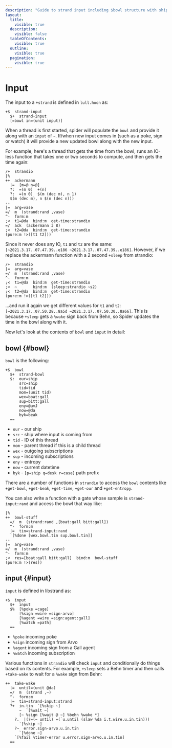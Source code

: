 ```yaml
---
description: "Guide to strand input including $bowl structure with ship, timing, and subscription data, input types (pokes, signs, agent communication), and accessing input data within thread execution."
layout:
  title:
    visible: true
  description:
    visible: false
  tableOfContents:
    visible: true
  outline:
    visible: true
  pagination:
    visible: true
---
```


# Input

The input to a `+strand` is defined in `lull.hoon` as:

```hoon
+$  strand-input
  $+  strand-input
  [=bowl in=(unit input)]
```

When a thread is first started, spider will populate the `bowl` and provide it along with an `input` of `~`. If/when new input comes in (such as a poke, sign or watch) it will provide a new updated bowl along with the new input.

For example, here's a thread that gets the time from the bowl, runs an IO-less function that takes one or two seconds to compute, and then gets the time again:

```hoon
/+  strandio
|%
++  ackermann
  |=  [m=@ n=@]
  ?:  =(m 0)  +(n)
  ?:  =(n 0)  $(m (dec m), n 1)
  $(m (dec m), n $(n (dec n)))
--
|=  arg=vase
=/  m  (strand:rand ,vase)
^-  form:m
;<  t1=@da  bind:m  get-time:strandio
=/  ack  (ackermann 3 8)
;<  t2=@da  bind:m  get-time:strandio
(pure:m !>([t1 t2]))
```

Since it never does any IO, `t1` and `t2` are the same: `[~2021.3.17..07.47.39..e186 ~2021.3.17..07.47.39..e186]`. However, if we replace the ackermann function with a 2 second `+sleep` from strandio:

```hoon
/+  strandio
|=  arg=vase
=/  m  (strand:rand ,vase)
^-  form:m
;<  t1=@da  bind:m  get-time:strandio
;<  ~       bind:m  (sleep:strandio ~s2)
;<  t2=@da  bind:m  get-time:strandio
(pure:m !>([t1 t2]))
```

...and run it again we get different values for `t1` and `t2`: `[~2021.3.17..07.50.28..8a5d ~2021.3.17..07.50.30..8a66]`. This is because `+sleep` gets a `%wake` sign back from Behn, so Spider updates the time in the bowl along with it.

Now let's look at the contents of `bowl` and `input` in detail:

## bowl {#bowl}

`bowl` is the following:

```hoon
+$  bowl
  $+  strand-bowl
  $:  our=ship
      src=ship
      tid=tid
      mom=(unit tid)
      wex=boat:gall
      sup=bitt:gall
      eny=@uvJ
      now=@da
      byk=beak
  ==
```

- `our` - our ship
- `src` - ship where input is coming from
- `tid` - ID of this thread
- `mom` - parent thread if this is a child thread
- `wex` - outgoing subscriptions
- `sup` - incoming subscriptions
- `eny` - entropy
- `now` - current datetime
- `byk` - `[p=ship q=desk r=case]` path prefix

There are a number of functions in `strandio` to access the `bowl` contents like `+get-bowl`, `+get-beak`, `+get-time`, `+get-our` and `+get-entropy`.

You can also write a function with a gate whose sample is `strand-input:rand` and access the bowl that way like:

```hoon
|%
++  bowl-stuff
  =/  m  (strand:rand ,[boat:gall bitt:gall])
  ^-  form:m
  |=  tin=strand-input:rand
  `[%done [wex.bowl.tin sup.bowl.tin]]
--
|=  arg=vase
=/  m  (strand:rand ,vase)
^-  form:m
;<  res=[boat:gall bitt:gall]  bind:m  bowl-stuff
(pure:m !>(res))
```

## input {#input}

`input` is defined in libstrand as:

```hoon
+$  input
  $+  input
  $%  [%poke =cage]
      [%sign =wire =sign-arvo]
      [%agent =wire =sign:agent:gall]
      [%watch =path]
  ==
```

- `%poke` incoming poke
- `%sign` incoming sign from Arvo
- `%agent` incoming sign from a Gall agent
- `%watch` incoming subscription

Various functions in `strandio` will check `input` and conditionally do things based on its contents. For example, `+sleep` sets a Behn timer and then calls `+take-wake` to wait for a `%wake` sign from Behn:

```hoon
++  take-wake
  |=  until=(unit @da)
  =/  m  (strand ,~)
  ^-  form:m
  |=  tin=strand-input:strand
  ?+  in.tin  `[%skip ~]
      ~  `[%wait ~]
      [~ %sign [%wait @ ~] %behn %wake *]
    ?.  |(?=(~ until) =(`u.until (slaw %da i.t.wire.u.in.tin)))
      `[%skip ~]
    ?~  error.sign-arvo.u.in.tin
      `[%done ~]
    `[%fail %timer-error u.error.sign-arvo.u.in.tin]
  ==
```
